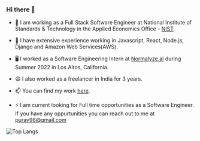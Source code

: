 ### Hi there 👋

- 📖 I am working as a Full Stack Software Engineer at National Institute of Standards & Technology in the Applied Economics Office - [NIST](https://www.nist.gov/el/applied-economics-office).
- 🔭 I have extensive experience working in Javascript, React, Node.js, Django and Amazon Web Services(AWS).
- 🖥️ I worked as a Software Engineering Intern at [Normalyze.ai](https://normalyze.ai/) during Summer 2022 in Los Altos, California.
- 😄 I also worked as a freelancer in India for 3 years.
- 📫 You can find my work [here](https://purav-parekh.com).

- ⚡ I am current looking for Full time opportunities as a Software Engineer. If you have any oppurtunities you can reach out to me at purav98@gmail.com

![Top Langs](https://github-readme-stats.vercel.app/api/top-langs/?username=purav-parekh&layout=compact&hide=jupyter%20notebook)

<!--
**purav-parekh/purav-parekh** is a ✨ _special_ ✨ repository because its `README.md` (this file) appears on your GitHub profile.

Here are some ideas to get you started:

- 🔭 I’m currently working on ...
- 🌱 I’m currently learning ...
- 👯 I’m looking to collaborate on ...
- 🤔 I’m looking for help with ...
- 💬 Ask me about ...
- 📫 How to reach me: ...
- 😄 Pronouns: ...
- ⚡ Fun fact: ...
-->
